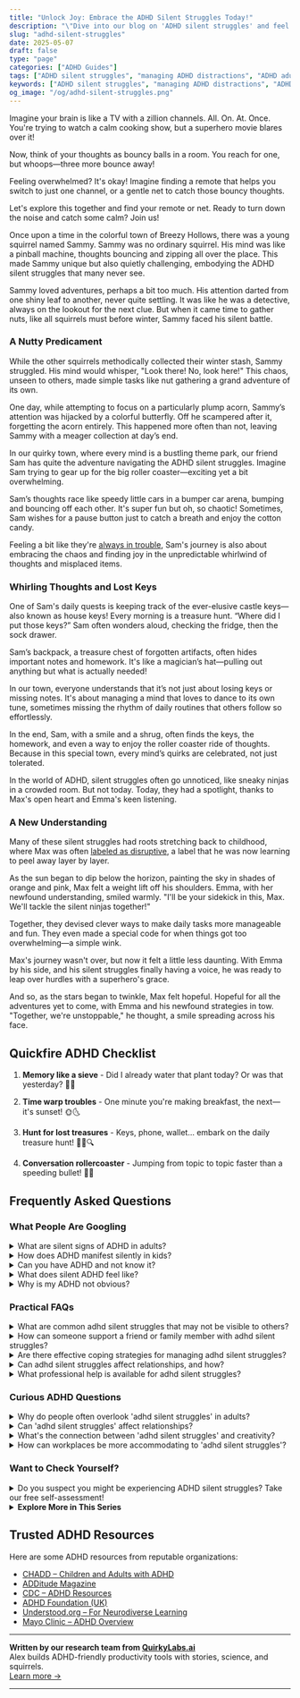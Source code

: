 ```yaml
---
title: "Unlock Joy: Embrace the ADHD Silent Struggles Today!"
description: "\"Dive into our blog on 'ADHD silent struggles' and feel understood. We're here to help you turn down the noise and catch calm, just like finding a cozy remote for your thoughts!\""
slug: "adhd-silent-struggles"
date: 2025-05-07
draft: false
type: "page"
categories: ["ADHD Guides"]
tags: ["ADHD silent struggles", "managing ADHD distractions", "ADHD adult coping strategies", "ADHD emotional challenges", "ADHD playful support", "ADHD focus techniques", "ADHD multitasking difficulties"]
keywords: ["ADHD silent struggles", "managing ADHD distractions", "ADHD adult coping strategies", "ADHD emotional challenges", "ADHD playful support", "ADHD focus techniques", "ADHD multitasking difficulties"]
og_image: "/og/adhd-silent-struggles.png"
---
```


Imagine your brain is like a TV with a zillion channels. All. On. At. Once. You're trying to watch a calm cooking show, but a superhero movie blares over it!

Now, think of your thoughts as bouncy balls in a room. You reach for one, but whoops—three more bounce away!

Feeling overwhelmed? It's okay! Imagine finding a remote that helps you switch to just one channel, or a gentle net to catch those bouncy thoughts.

Let's explore this together and find your remote or net. Ready to turn down the noise and catch some calm? Join us!

Once upon a time in the colorful town of Breezy Hollows, there was a young squirrel named Sammy. Sammy was no ordinary squirrel. His mind was like a pinball machine, thoughts bouncing and zipping all over the place. This made Sammy unique but also quietly challenging, embodying the ADHD silent struggles that many never see.

Sammy loved adventures, perhaps a bit too much. His attention darted from one shiny leaf to another, never quite settling. It was like he was a detective, always on the lookout for the next clue. But when it came time to gather nuts, like all squirrels must before winter, Sammy faced his silent battle.

### A Nutty Predicament

While the other squirrels methodically collected their winter stash, Sammy struggled. His mind would whisper, "Look there! No, look here!" This chaos, unseen to others, made simple tasks like nut gathering a grand adventure of its own.

One day, while attempting to focus on a particularly plump acorn, Sammy’s attention was hijacked by a colorful butterfly. Off he scampered after it, forgetting the acorn entirely. This happened more often than not, leaving Sammy with a meager collection at day’s end.

In our quirky town, where every mind is a bustling theme park, our friend Sam has quite the adventure navigating the ADHD silent struggles. Imagine Sam trying to gear up for the big roller coaster—exciting yet a bit overwhelming.

Sam’s thoughts race like speedy little cars in a bumper car arena, bumping and bouncing off each other. It's super fun but oh, so chaotic! Sometimes, Sam wishes for a pause button just to catch a breath and enjoy the cotton candy.

Feeling a bit like they're [always in trouble](/pages/adhd-always-in-trouble/), Sam's journey is also about embracing the chaos and finding joy in the unpredictable whirlwind of thoughts and misplaced items.

### Whirling Thoughts and Lost Keys

One of Sam's daily quests is keeping track of the ever-elusive castle keys—also known as house keys! Every morning is a treasure hunt. “Where did I put those keys?” Sam often wonders aloud, checking the fridge, then the sock drawer. 

Sam’s backpack, a treasure chest of forgotten artifacts, often hides important notes and homework. It's like a magician’s hat—pulling out anything but what is actually needed!

In our town, everyone understands that it’s not just about losing keys or missing notes. It's about managing a mind that loves to dance to its own tune, sometimes missing the rhythm of daily routines that others follow so effortlessly.

In the end, Sam, with a smile and a shrug, often finds the keys, the homework, and even a way to enjoy the roller coaster ride of thoughts. Because in this special town, every mind’s quirks are celebrated, not just tolerated.

In the world of ADHD, silent struggles often go unnoticed, like sneaky ninjas in a crowded room. But not today. Today, they had a spotlight, thanks to Max's open heart and Emma's keen listening.

### A New Understanding

Many of these silent struggles had roots stretching back to childhood, where Max was often [labeled as disruptive](/pages/adhd-labeled-as-disruptive/), a label that he was now learning to peel away layer by layer.

As the sun began to dip below the horizon, painting the sky in shades of orange and pink, Max felt a weight lift off his shoulders. Emma, with her newfound understanding, smiled warmly. "I'll be your sidekick in this, Max. We'll tackle the silent ninjas together!"

Together, they devised clever ways to make daily tasks more manageable and fun. They even made a special code for when things got too overwhelming—a simple wink.

Max's journey wasn't over, but now it felt a little less daunting. With Emma by his side, and his silent struggles finally having a voice, he was ready to leap over hurdles with a superhero's grace.

And so, as the stars began to twinkle, Max felt hopeful. Hopeful for all the adventures yet to come, with Emma and his newfound strategies in tow. "Together, we're unstoppable," he thought, a smile spreading across his face.

## Quickfire ADHD Checklist

1. **Memory like a sieve** - Did I already water that plant today? Or was that yesterday? 🌱💧
   
2. **Time warp troubles** - One minute you're making breakfast, the next—it's sunset! 🌞🌜

3. **Hunt for lost treasures** - Keys, phone, wallet... embark on the daily treasure hunt! 🔑📱🔍

4. **Conversation rollercoaster** - Jumping from topic to topic faster than a speeding bullet! 🎢💬

## Frequently Asked Questions



### What People Are Googling

<details><summary>What are silent signs of ADHD in adults?</summary><p>Absolutely, recognizing ADHD in adults can sometimes be a bit like a quiet whisper rather than a loud shout. Some silent signs might include often misplacing things like keys or paperwork, feeling overwhelmed by daily tasks that others seem to handle smoothly, or struggling with time management, frequently being late or underestimating how long tasks will take. These experiences can frequently go unnoticed as they're sometimes chalked up to personal quirks or simple forgetfulness. If these signs resonate with you, it's a gentle nudge that exploring the possibility of ADHD with a professional could be a supportive step toward understanding your unique strengths and challenges.</p></details>
<details><summary>How does ADHD manifest silently in kids?</summary><p>ADHD can indeed manifest silently in kids, often going unnoticed because it doesn't always look like the typical hyperactivity we expect. Instead, these children might seem to be daydreaming often, sitting quietly, or even appearing to be disengaged or aloof. They might struggle with following instructions, staying organized, or completing tasks, which can mistakenly be perceived as laziness or lack of interest. It’s really important to understand these subtle signs, as they help us support these wonderful little thinkers in ways that nurture their unique strengths and talents.</p></details>
<details><summary>Can you have ADHD and not know it?</summary><p>Absolutely, it's quite common for someone to have ADHD and not realize it until later in life. Many adults discover they have ADHD when they start learning more about it or see their own traits reflected in their children or friends who are diagnosed. ADHD symptoms can sometimes be overlooked or attributed to personality quirks, specific challenges, or even other health issues. So, if you're suspecting you might have ADHD, it's a good idea to explore that feeling with a healthcare professional who can provide clarity and support.</p></details>
<details><summary>What does silent ADHD feel like?</summary><p>Dealing with silent ADHD can often feel like you're carrying a quiet storm inside you. Imagine you have a whirlwind of thoughts and feelings that others can't see, which might make you feel isolated or misunderstood. It's like being in a busy, bustling cafe but feeling completely alone at your table. Know that it's okay to feel this way, and reaching out for support can help bring calm and understanding to your unique experiences.</p></details>
<details><summary>Why is my ADHD not obvious?</summary><p>Great question! It’s common for ADHD to be less obvious, especially because it can manifest differently from person to person. Some individuals might have more internal symptoms, like inattentiveness, that aren’t as visible to others as hyperactivity might be. Remember, your experiences with ADHD are valid, even if they aren't always apparent to those around you. It’s like an iceberg, with much more going on beneath the surface than what people can see.</p></details>



### Practical FAQs

<details><summary>What are common adhd silent struggles that may not be visible to others?</summary><p>Oh, there are indeed several silent struggles that many with ADHD experience, yet they often go unnoticed by those around them. One such struggle is emotional dysregulation, which can make feelings seem more intense and harder to manage. There’s also "time blindness," where it's challenging to estimate how long tasks will take, leading to difficulties with planning and punctuality. Additionally, many deal with mental exhaustion from the constant effort to focus and manage distractions, which isn’t always apparent but can really take a toll. It’s like having to run a mental marathon every day!</p></details>
<details><summary>How can someone support a friend or family member with adhd silent struggles?</summary><p>Supporting a friend or family member with ADHD can be incredibly meaningful. Start by creating a space where they feel safe and understood, without judgment. Listen attentively when they share their experiences and challenges, acknowledging that ADHD affects everyone differently. Offer help with organization or reminders if they find these tasks tricky, but always ask first how they prefer to be supported—it shows you care and respect their ways of managing their ADHD.</p></details>
<details><summary>Are there effective coping strategies for managing adhd silent struggles?</summary><p>Absolutely, there are many effective strategies to help manage the less obvious struggles that come with ADHD. One key approach is creating structured routines to reduce the overwhelm of daily tasks. Additionally, using tools like timers or apps can help keep track of time and prioritize activities. It’s also really beneficial to connect with support groups or a coach who understands ADHD, as sharing experiences and tips can make managing these invisible challenges a bit easier and less isolating.</p></details>
<details><summary>Can adhd silent struggles affect relationships, and how?</summary><p>Absolutely, silent struggles with ADHD can impact relationships in various ways. ADHD might affect communication, making it hard to follow conversations or remember important details, which can sometimes be misunderstood by partners or friends as not caring or paying attention. Impulsivity, another common ADHD trait, can lead to unintended hurtful remarks or decisions that affect loved ones. It’s important to remember that these challenges are not a reflection of your feelings towards others, and open communication about your ADHD can help build understanding and stronger connections.</p></details>
<details><summary>What professional help is available for adhd silent struggles?</summary><p>Absolutely, reaching out for help with ADHD, especially the less visible aspects, is a really positive step. You have a variety of options when it comes to professional support. A psychologist or psychiatrist can help with diagnosis and treatment, which might include therapy or medications. Additionally, ADHD coaches specialize in helping you develop strategies tailored to manage daily challenges and enhance your strengths. It’s all about finding the right support system that resonates with you and your unique journey.</p></details>



### Curious ADHD Questions

<details><summary>Why do people often overlook 'adhd silent struggles' in adults?</summary><p>It's quite common for the quieter struggles of adult ADHD to go unnoticed, and it's really because many of these challenges are internal and not always visible to others. Adults often develop coping mechanisms that mask their ADHD symptoms, making them less obvious to friends, family, or colleagues. Plus, there's still a lot of misunderstanding about what ADHD looks like in adults, as many people only recognize the more overt, hyperactive behaviors often associated with children. Remember, just because these struggles are silent, doesn't make them any less real or challenging.</p></details>
<details><summary>Can 'adhd silent struggles' affect relationships?</summary><p>Absolutely, the silent struggles of ADHD can indeed impact relationships, though it's something not everyone may notice right away. These challenges often relate to things like forgetfulness, time management, or misinterpreting social cues, which might sometimes be misunderstood by partners or friends as lack of interest or care. It's important to communicate openly about these aspects of ADHD, as understanding them can really strengthen connections. Remember, sharing how ADHD affects you can help your loved ones be more empathetic and supportive.</p></details>
<details><summary>What's the connection between 'adhd silent struggles' and creativity?</summary><p>Absolutely, there's a fascinating relationship between ADHD and creativity! Many people with ADHD have a unique way of seeing the world, allowing them to connect ideas that might not obviously link together for others. This creative thinking often emerges as a way to navigate the silent struggles of ADHD, such as managing time or maintaining focus. By using their imaginative strengths, individuals with ADHD can find innovative solutions and express themselves in wonderfully creative ways. It's like having a secret garden of ideas that bloom in vibrant colors!</p></details>
<details><summary>How can workplaces be more accommodating to 'adhd silent struggles'?</summary><p>Absolutely, creating an ADHD-friendly workplace is all about understanding and adjustments. Simple changes can make a big difference, like providing noise-canceling headphones to minimize distractions, or allowing flexible work hours to match an individual's peak productivity times. It's also helpful to break larger projects into smaller, more manageable tasks with clear, straightforward instructions. Encouraging a supportive environment where employees feel safe discussing their needs without judgment is key to fostering an inclusive atmosphere. These steps help everyone thrive and show that the workplace genuinely cares about individual well-being.</p></details>



### Want to Check Yourself?

<details><summary>Do you suspect you might be experiencing ADHD silent struggles? Take our free self-assessment!</summary><p>Absolutely, it sounds like you're curious to understand more about yourself, and that’s a great first step. Our free self-assessment is designed to be a gentle introduction to explore patterns that might be linked to ADHD. It’s a supportive tool to help guide your thoughts and possibly uncover some silent struggles you’ve been dealing with. Remember, this is a safe space to learn more about yourself, and whatever the outcome, you’re taking a positive step forward in self-awareness!</p></details>

<script type="application/ld+json">
{
  "@context": "https://schema.org",
  "@type": "FAQPage",
  "mainEntity": [
    {
      "@type": "Question",
      "name": "What are silent signs of ADHD in adults?",
      "acceptedAnswer": {
        "@type": "Answer",
        "text": "Absolutely, recognizing ADHD in adults can sometimes be a bit like a quiet whisper rather than a loud shout. Some silent signs might include often misplacing things like keys or paperwork, feeling overwhelmed by daily tasks that others seem to handle smoothly, or struggling with time management, frequently being late or underestimating how long tasks will take. These experiences can frequently go unnoticed as they're sometimes chalked up to personal quirks or simple forgetfulness. If these signs resonate with you, it's a gentle nudge that exploring the possibility of ADHD with a professional could be a supportive step toward understanding your unique strengths and challenges."
      }
    },
    {
      "@type": "Question",
      "name": "How does ADHD manifest silently in kids?",
      "acceptedAnswer": {
        "@type": "Answer",
        "text": "ADHD can indeed manifest silently in kids, often going unnoticed because it doesn't always look like the typical hyperactivity we expect. Instead, these children might seem to be daydreaming often, sitting quietly, or even appearing to be disengaged or aloof. They might struggle with following instructions, staying organized, or completing tasks, which can mistakenly be perceived as laziness or lack of interest. It\u2019s really important to understand these subtle signs, as they help us support these wonderful little thinkers in ways that nurture their unique strengths and talents."
      }
    },
    {
      "@type": "Question",
      "name": "Can you have ADHD and not know it?",
      "acceptedAnswer": {
        "@type": "Answer",
        "text": "Absolutely, it's quite common for someone to have ADHD and not realize it until later in life. Many adults discover they have ADHD when they start learning more about it or see their own traits reflected in their children or friends who are diagnosed. ADHD symptoms can sometimes be overlooked or attributed to personality quirks, specific challenges, or even other health issues. So, if you're suspecting you might have ADHD, it's a good idea to explore that feeling with a healthcare professional who can provide clarity and support."
      }
    },
    {
      "@type": "Question",
      "name": "What does silent ADHD feel like?",
      "acceptedAnswer": {
        "@type": "Answer",
        "text": "Dealing with silent ADHD can often feel like you're carrying a quiet storm inside you. Imagine you have a whirlwind of thoughts and feelings that others can't see, which might make you feel isolated or misunderstood. It's like being in a busy, bustling cafe but feeling completely alone at your table. Know that it's okay to feel this way, and reaching out for support can help bring calm and understanding to your unique experiences."
      }
    },
    {
      "@type": "Question",
      "name": "Why is my ADHD not obvious?",
      "acceptedAnswer": {
        "@type": "Answer",
        "text": "Great question! It\u2019s common for ADHD to be less obvious, especially because it can manifest differently from person to person. Some individuals might have more internal symptoms, like inattentiveness, that aren\u2019t as visible to others as hyperactivity might be. Remember, your experiences with ADHD are valid, even if they aren't always apparent to those around you. It\u2019s like an iceberg, with much more going on beneath the surface than what people can see."
      }
    }
  ]
}
</script>
<script type="application/ld+json">
{
  "@context": "https://schema.org",
  "@type": "Article",
  "author": {
    "@type": "Person",
    "name": "QuirkyLabs",
    "url": "https://quirkylabs.ai/about"
  },
  "headline": "\"Unlock Joy: Embrace the ADHD Silent Struggles Today!\"",
  "mainEntityOfPage": "https://blog.quirkylabs.ai/pages/adhd-silent-struggles/",
  "datePublished": "2025-05-07"
}
</script>
<script type="application/ld+json">
{
  "@context": "https://schema.org",
  "@type": "BreadcrumbList",
  "itemListElement": [
    {
      "@type": "ListItem",
      "position": 1,
      "name": "Home",
      "item": "https://quirkylabs.ai/"
    },
    {
      "@type": "ListItem",
      "position": 2,
      "name": "Blog",
      "item": "https://blog.quirkylabs.ai/"
    },
    {
      "@type": "ListItem",
      "position": 3,
      "name": "\"Unlock Joy: Embrace the ADHD Silent Struggles Today!\"",
      "item": "https://blog.quirkylabs.ai/pages/adhd-silent-struggles/"
    }
  ]
}
</script>

<details>
<summary><strong>Explore More in This Series</strong></summary>

- [Adhd Always In Trouble](/pages/adhd-always-in-trouble/)
- [Adhd Bad Kid Label](/pages/adhd-bad-kid-label/)
- [Adhd Trauma From Teachers](/pages/adhd-trauma-from-teachers/)
- [Adhd Labeled As Disruptive](/pages/adhd-labeled-as-disruptive/)
- [Adhd Low Self Worth](/pages/adhd-low-self-worth/)
- [Adhd Working To Prove Worth](/pages/adhd-working-to-prove-worth/)
- [Adhd Failure Identity](/pages/adhd-failure-identity/)
- [Adhd Childhood Labels](/pages/adhd-childhood-labels/)
</details>



## Trusted ADHD Resources

Here are some ADHD resources from reputable organizations:

- [CHADD – Children and Adults with ADHD](https://chadd.org)
- [ADDitude Magazine](https://www.additudemag.com)
- [CDC – ADHD Resources](https://www.cdc.gov/ncbddd/adhd)
- [ADHD Foundation (UK)](https://www.adhdfoundation.org.uk)
- [Understood.org – For Neurodiverse Learning](https://www.understood.org)
- [Mayo Clinic – ADHD Overview](https://www.mayoclinic.org/diseases-conditions/adhd)


---

**Written by our research team from [QuirkyLabs.ai](https://quirkylabs.ai)**  
Alex builds ADHD-friendly productivity tools with stories, science, and squirrels.  
[Learn more →](https://quirkylabs.ai)

---
